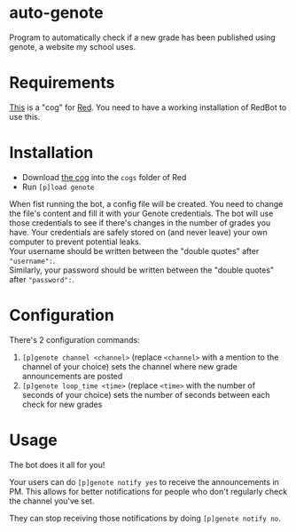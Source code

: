# auto-genote
Program to automatically check if a new grade has been published using genote, a website my school uses.

# Requirements
[This](genote.py) is a "cog" for [Red](https://github.com/Cog-Creators/Red-DiscordBot). You need to have a working installation of RedBot to use this.

# Installation
* Download [the cog](genote.py) into the `cogs` folder of Red
* Run `[p]load genote`

When fist running the bot, a config file will be created. You need to change the file's content and fill it with your Genote credentials. The bot will use those credentials to see if there's changes in the number of grades you have. Your credentials are safely stored on (and never leave) your own computer to prevent potential leaks.  
Your username should be written between the "double quotes" after `"username":`.  
Similarly, your password should be written between the "double quotes" after `"password":`.

# Configuration
There's 2 configuration commands:
1. `[p]genote channel <channel>` (replace `<channel>` with a mention to the channel of your choice) sets the channel where new grade announcements are posted
2. `[p]genote loop_time <time>` (replace `<time>` with the number of seconds of your choice) sets the number of seconds between each check for new grades

# Usage
The bot does it all for you!

Your users can do `[p]genote notify yes` to receive the announcements in PM. This allows for better notifications for people who don't regularly check the channel you've set.

They can stop receiving those notifications by doing `[p]genote notify no`.
